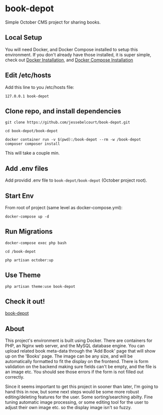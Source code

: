 # book-depot

Simple October CMS project for sharing books.

## Local Setup

You will need Docker, and Docker Compose installed to setup this environment. If you don't already have those installed, it is super simple, check out [Docker Installation](https://docs.docker.com/install/), and [Docker Compose Installation](https://docs.docker.com/compose/install/)

## Edit /etc/hosts

Add this line to you /etc/hosts file:

`127.0.0.1 book-depot`

## Clone repo, and install dependencies

`git clone https://github.com/jessebelcourt/book-depot.git`

`cd book-depot/book-depot`

`docker container run -v $(pwd):/book-depot --rm -w /book-depot composer composer install`

This will take a couple min.

## Add .env files

Add providid .env file to `book-depot/book-depot` (October project root).

## Start Env

From root of project (same level as docker-compose.yml):

`docker-compose up -d`

## Run Migrations

`docker-compose exec php bash`

`cd /book-depot`

`php artisan october:up`

## Use Theme

`php artisan theme:use book-depot`

## Check it out!

[book-depot](http://book-depot/)

## About

This project's environment is built using Docker. There are containers for PHP, an Nginx web server, and the MySQL database engine. You can upload related book meta-data through the 'Add Book' page that will show up on the 'Books' page. The image can be any size, and will be automatically formatted to fit the display on the frontend. There is form validation on the backend making sure fields can't be empty, and the file is an image etc. You should see those errors if the form is not filled out correctly.

Since it seems important to get this project in sooner than later, I'm going to hand this in now, but some next steps would be some more robust editing/deleting features for the user. Some sorting/searching abilty. Fine tuning automatic image processing, or some editing tool for the user to adjust their own image etc. so the display image isn't so fuzzy.



